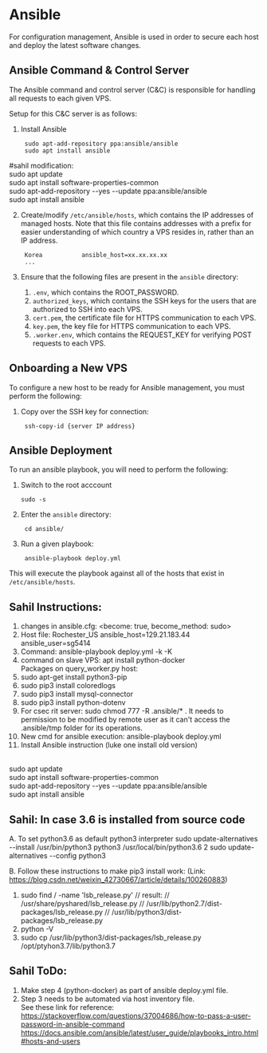 # Ansible

For configuration management, Ansible is used in order to secure each host and deploy the latest software changes.

## Ansible Command & Control Server

The Ansible command and control server (C&C) is responsible for handling all requests to each given VPS.

Setup for this C&C server is as follows:

1. Install Ansible

  		sudo apt-add-repository ppa:ansible/ansible
		sudo apt install ansible
#sahil modification:
<br> sudo apt update
<br> sudo apt install software-properties-common
<br> sudo apt-add-repository --yes --update ppa:ansible/ansible
<br> sudo apt install ansible

2. Create/modify `/etc/ansible/hosts`, which contains the IP addresses of managed hosts. Note that this file contains addresses with a prefix for easier understanding of which country a VPS resides in, rather than an IP address.

		Korea 			ansible_host=xx.xx.xx.xx
		...

3. Ensure that the following files are present in the `ansible` directory:

	1.  `.env`, which contains the ROOT_PASSWORD.
	2.  `authorized_keys`, which contains the SSH keys for the users that are authorized to SSH into each VPS.
	3.  `cert.pem`, the certificate file for HTTPS communication to each VPS.
	4.  `key.pem`, the key file for HTTPS communication to each VPS.
	5.  `.worker.env`, which contains the REQUEST_KEY for verifying POST requests to each VPS.


## Onboarding a New VPS

To configure a new host to be ready for Ansible management, you must perform the following:

1. Copy over the SSH key for connection:
	
		ssh-copy-id {server IP address}

## Ansible Deployment

To run an ansible playbook, you will need to perform the following:

 1. Switch to the root acccount
	
		sudo -s

2. Enter the `ansible` directory:

		cd ansible/

3. Run a given playbook:

		ansible-playbook deploy.yml


This will execute the playbook against all of the hosts that exist in `/etc/ansible/hosts`.

## Sahil Instructions:
1. changes in ansible.cfg: <become: true, become_method: sudo> 
2. Host file: Rochester_US ansible_host=129.21.183.44 ansible_user=sg5414
3. Command: ansible-playbook deploy.yml -k -K
4. command on slave VPS: apt install python-docker
<br>Packages on query_worker.py host:</br>
5. sudo apt-get install python3-pip
6. sudo pip3 install coloredlogs
7. sudo pip3 install mysql-connector
8. sudo pip3 install python-dotenv
9. For csec rit server: sudo chmod 777 -R .ansible/* . It needs to permission to be modified by remote user as it can't access the .ansible/tmp folder for its operations.
10. New cmd for ansible execution: ansible-playbook deploy.yml
11. Install Ansible instruction (luke one install old version)

<br>  sudo apt update
<br>  sudo apt install software-properties-common
<br>  sudo apt-add-repository --yes --update ppa:ansible/ansible
<br> sudo apt install ansible
  
## Sahil: In case 3.6 is installed from source code
A. To set python3.6 as default python3 interpreter
sudo update-alternatives --install /usr/bin/python3 python3 /usr/local/bin/python3.6 2
sudo update-alternatives --config python3

B. Follow these instructions to make pip3 install work: (Link: https://blog.csdn.net/weixin_42730667/article/details/100260883)
1. sudo find / -name 'lsb_release.py'
// result:
// /usr/share/pyshared/lsb_release.py
// /usr/lib/python2.7/dist-packages/lsb_release.py
// /usr/lib/python3/dist-packages/lsb_release.py
2. python -V
3. sudo cp  /usr/lib/python3/dist-packages/lsb_release.py /opt/ptyhon3.7/lib/python3.7

## Sahil ToDo:
1. Make step 4 (python-docker) as part of ansible deploy.yml file.
2. Step 3 needs to be automated via host inventory file.
<br>See these link for reference:
<br>https://stackoverflow.com/questions/37004686/how-to-pass-a-user-password-in-ansible-command
<br>https://docs.ansible.com/ansible/latest/user_guide/playbooks_intro.html#hosts-and-users
